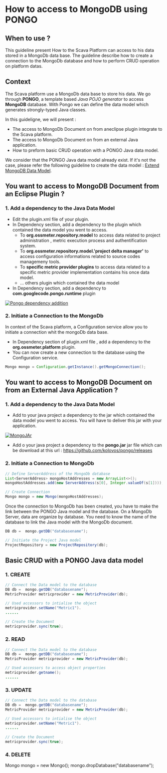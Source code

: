 # How to access to MongoDB using PONGO

## When to use ?

This guideline present How to the Scava Platform can access to his data stored in a MongoDb data base. The guideline describe how to create a connection to the MongoDb database and how to perform CRUD operation on platform datas.

## Context

The Scava platform use a MongoDb data base to store his data. We go through **PONGO**, a template based _Java POJO generator_ to access **MongoDB** database. With Pongo we can define the data model which generates strongly-typed Java classes.

In this guideligne, we will present  : 
* The access to MongoDb Document on from aneclipse plugin integrate to the Scava platform.
* The access to MongoDb Document on from an external Java application.
* How to preform basic CRUD operation with a PONGO Java data model.

We consider that the PONGO Java data model already exist. If it's not the case, please refer the following guideline to create the data model : [Extend MongoDB Data Model](../development/Extend-MongoDB-Data-Model).

## You want to access to MongoDB Document from an Eclipse Plugin ?

### 1. Add a dependency to the Java Data Model

* Edit the plugin.xml file of your plugin.
* In Dependency section, add a dependency to  the plugin which contained the data model you went to access.
  - To **org.ossmeter.repository.model** to access data related to project administration , metric execution process and authentification system.
  - To **org.ossmeter.repository.model.'project delta manager'** to access  configuration informations related to source codes managemeny tools.
  - To  **specific metric provider plugins**  to access data related to a specific metric provider implementation contains his once data model.
  - ... others plugin which contained the data model
* In Dependency section, add a dependency to **com.googlecode.pongo.runtime** plugin

<a href="http://ibb.co/kEi236"><img src="http://preview.ibb.co/ccjWwR/Pongo_dependency_addition.png" alt="Pongo dependency addition" border="0" /></a>

### 2. Initiate a Connection to the MongoDb

In context of the Scava platform, a Configuration service allow you to initiate a connection whit the mongoDb data base.

* In Dependency section of plugin.xml file , add a dependency to the **org.ossmeter.platform** plugin.
* You can now create a new connection to the database using the Configuration service.

```java
Mongo mongo = Configuration.getInstance().getMongoConnection(); 
```

## You want to access to MongoDB Document on from an External Java Application ?

### 1. Add a dependency to the Java Data Model
* Add to your java project a dependency to the jar which contained  the data model you went to access. You will have to deliver this jar with your application.

<a href="http://imgbb.com/"><img src="http://image.ibb.co/kqmriG/MongoJAr.png" alt="MongoJAr" border="0" /></a>

* Add o your java project a dependency to the **pongo.jar** jar file which can be download at this url : https://github.com/kolovos/pongo/releases

### 2. Initiate a Connection to MongoDb

```java
// Define ServerAddress of the MongoDb database
List<ServerAddress> mongoHostAddresses = new ArrayList<>();
mongoHostAddresses.add(new ServerAddress(s[0], Integer.valueOf(s[1])));

// Create Connection
Mongo mongo = new Mongo(mongoHostAddresses);
```
Once the connection to MongoDb has been created, you have to make the link  between the PONGO Java model and the database. On a MongoDb Server, data are organize by database. You need to know the name of the database to link the Java model with the MongoDb document.

```java
DB db =  mongo.getDB("databasename");

// Initiate the Project Java model
ProjectRepository = new ProjectRepository(db);
```

## Basic CRUD with a PONGO Java data model


### 1. CREATE

```java
// Connect the Data model to the database
DB db =  mongo.getDB("databasename");
MetricProvider metricprovider = new MetricProvider(db);

// Used accessors to intialise the object
metricprovider.setName("Metric1").
......
 
// Create the Document
metricprovider.sync(true);
```
### 2. READ

```java
// Connect the Data model to the database
DB db =  mongo.getDB("databasename");
MetricProvider metricprovider = new MetricProvider(db);

// Used accessors to access object properties
metricprovider.getname();
......
```

### 3. UPDATE

```java
// Connect the Data model to the database
DB db =  mongo.getDB("databasename");
MetricProvider metricprovider = new MetricProvider(db);

// Used accessors to intialise the object
metricprovider.setName("Metric1").
......
 
// Create the Document
metricprovider.sync(true);
```

### 4. DELETE

Mongo mongo = new Mongo();
mongo.dropDatabase("databasename");


